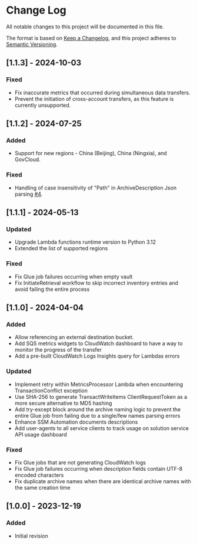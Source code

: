 # Change Log

All notable changes to this project will be documented in this file.

The format is based on [Keep a Changelog](https://keepachangelog.com/en/1.0.0/), and this project adheres to [Semantic Versioning](https://semver.org/spec/v2.0.0.html).

## [1.1.3] - 2024-10-03

### Fixed

- Fix inaccurate metrics that occurred during simultaneous data transfers.
- Prevent the initiation of cross-account transfers, as this feature is currently unsupported.

## [1.1.2] - 2024-07-25

### Added

- Support for new regions - China (Beijing), China (Ningxia), and GovCloud.

### Fixed

- Handling of case insensitivity of "Path" in ArchiveDescription Json parsing [#4](https://github.com/aws-solutions/data-transfer-from-amazon-s3-glacier-vaults-to-amazon-s3/pull/4).

## [1.1.1] - 2024-05-13

### Updated

- Upgrade Lambda functions runtime version to Python 3.12
- Extended the list of supported regions

### Fixed

- Fix Glue job failures occurring when empty vault
- Fix InitiateRetrieval workflow to skip incorrect inventory entries and avoid failing the entire process

## [1.1.0] - 2024-04-04

### Added

- Allow referencing an external destination bucket.
- Add SQS metrics widgets to CloudWatch dashboard to have a way to monitor the progress of the transfer
- Add a pre-built CloudWatch Logs Insights query for Lambdas errors

### Updated

- Implement retry within MetricsProcessor Lambda when encountering TransactionConflict exception
- Use SHA-256 to generate TransactWriteItems ClientRequestToken as a more secure alternative to MD5 hashing
- Add try-except block around the archive naming logic to prevent the entire Glue job from failing due to a single/few names parsing errors
- Enhance SSM Automation documents descriptions
- Add user-agents to all service clients to track usage on solution service API usage dashboard

### Fixed

- Fix Glue jobs that are not generating CloudWatch logs
- Fix Glue job failures occurring when description fields contain UTF-8 encoded characters
- Fix duplicate archive names when there are identical archive names with the same creation time

## [1.0.0] - 2023-12-19

### Added

- Initial revision